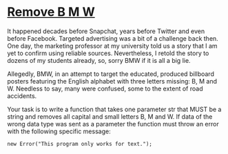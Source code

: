 # [Remove B M W](https://www.codewars.com/kata/59de795c289ef9197f000c48) #

It happened decades before Snapchat, years before Twitter and even before Facebook. Targeted advertising was a bit of a challenge back then. One day, the marketing professor at my university told us a story that I am yet to confirm using reliable sources. Nevertheless, I retold the story to dozens of my students already, so, sorry BMW if it is all a big lie.

Allegedly, BMW, in an attempt to target the educated, produced billboard posters featuring the English alphabet with three letters missing: B, M and W. Needless to say, many were confused, some to the extent of road accidents.

Your task is to write a function that takes one parameter str that MUST be a string and removes all capital and small letters B, M and W.
If data of the wrong data type was sent as a parameter the function must throw an error with the following specific message:

    new Error("This program only works for text.");
